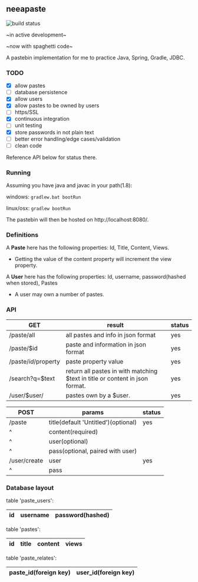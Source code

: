 ## neeapaste
![build status](https://api.travis-ci.org/neeasade/neeapaste.svg?branch=master)

~in active development~

~now with spaghetti code~

A pastebin implementation for me to practice Java, Spring, Gradle, JDBC.

### TODO
- [x] allow pastes
- [ ] database persistence
- [x] allow users
- [x] allow pastes to be owned by users
- [ ] https/SSL
- [x] continuous integration
- [ ] unit testing
- [x] store passwords in not plain text
- [ ] better error handling/edge cases/validation
- [ ] clean code

Reference API below for status there.

### Running
Assuming you have java and javac in your path(1.8):

windows: `gradlew.bat bootRun`

linux/osx: `gradlew bootRun`

The pastebin will then be hosted on http://localhost:8080/.

### Definitions
A **Paste** here has the following properties: Id, Title, Content, Views.
- Getting the value of the content property will increment the view property.

A **User** here has the following properties: Id, username, password(hashed when stored), Pastes
- A user may own a number of pastes.

### API
GET		| result |	status
--------|--------|---
/paste/all	| all pastes and info in json format | yes
/paste/$id	| paste and information in json format | yes
/paste/$id/$property | paste property value | yes
/search?q=$text	| return all pastes in with matching $text in title or content in json format. | yes
/user/$user/ | pastes own by a $user. | yes

POST | params | status
------------------------|----------|----
/paste | title(default 'Untitled')(optional) | yes
^      | content(required) |
^      | user(optional) |
^      | pass(optional, paired with user) |
/user/create | user | yes
^            | pass |

### Database layout
table 'paste_users':

id | username | password(hashed)
------|-----|-----

table 'pastes':

id    |title| content | views
------|-----|-----|-----


table 'paste_relates':

paste_id(foreign key) | user_id(foreign key)
------|-----

